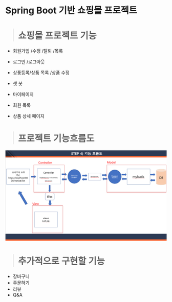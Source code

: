 # Spring Boot 기반 쇼핑몰 프로젝트

> # 쇼핑몰 프로젝트 기능

- 회원가입 /수정 /탈퇴 /목록

- 로그인 /로그아웃

- 상풍등록/상품 목록 /상품 수정

- 챗 봇

- 마이페이지

- 회원 목록

- 상품 상세 페이지

  

> # 프로젝트 기능흐름도

![](README.assets/image-20211029142601788.png)



> # 추가적으로 구현할 기능

- 장바구니
- 주문하기
- 리뷰
- Q&A
